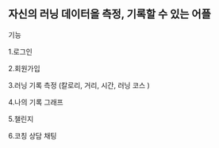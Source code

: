 자신의 러닝 데이터을 측정, 기록할 수 있는 어플
-
기능 

1.로그인

2.회원가입

3.러닝 기록 측정 (칼로리, 거리, 시간, 러닝 코스 )

4.나의 기록 그래프

5.챌린지

6.코칭 상담 채팅
